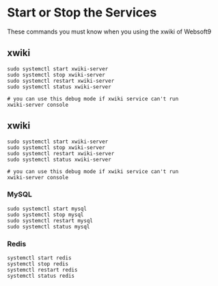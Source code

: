 # Start or Stop the Services

These commands you must know when you using the xwiki of Websoft9

## xwiki

```shell
sudo systemctl start xwiki-server
sudo systemctl stop xwiki-server
sudo systemctl restart xwiki-server
sudo systemctl status xwiki-server

# you can use this debug mode if xwiki service can't run
xwiki-server console
```

## xwiki

```shell
sudo systemctl start xwiki-server
sudo systemctl stop xwiki-server
sudo systemctl restart xwiki-server
sudo systemctl status xwiki-server

# you can use this debug mode if xwiki service can't run
xwiki-server console
```

### MySQL

```shell
sudo systemctl start mysql
sudo systemctl stop mysql
sudo systemctl restart mysql
sudo systemctl status mysql
```

### Redis

```shell
systemctl start redis
systemctl stop redis
systemctl restart redis
systemctl status redis
```